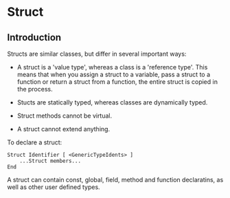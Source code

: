 # Struct

## Introduction

Structs are similar classes, but differ in several important ways:

* A struct is a 'value type', whereas a class is a 'reference type'. This means that when you assign a struct to a variable, pass a struct to a function or return a struct from a function, the entire struct is copied in the process.

* Stucts are statically typed, whereas classes are dynamically typed.

* Struct methods cannot be virtual.

* A struct cannot extend anything.

To declare a struct:

```monkey
Struct Identifier [ <GenericTypeIdents> ]
    ...Struct members...
End
```

A struct can contain const, global, field, method and function declaratins, as well as other user defined types.

